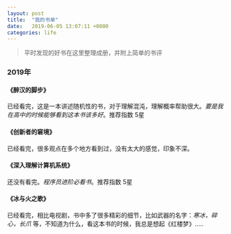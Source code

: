 ```yaml
---
layout: post
title:  "我的书单"
date:	2019-06-05 13:07:11 +0800
categories: life
---
```


> 平时发现的好书在这里整理成册，并附上简单的书评



### 2019年

#### 《醉汉的脚步》

已经看完，这是一本讲述随机性的书，对于理解混沌，理解概率帮助很大。*要是我在高中的时候能够看到这本书该多好*。推荐指数 5星



#### 《创新者的窘境》

已经看完，很多观点在多个地方看到过，没有太大的感觉，印象不深。



#### 《深入理解计算机系统》

还没有看完。*程序员进阶必看书*。推荐指数 5星



#### 《冰与火之歌》

已经看完，相比电视剧，书中多了很多精彩的细节，比如武器的名字：*寒冰，碎心，长爪* 等，不知道为什么，看这本书的时候，我总是想起《红楼梦》.....



